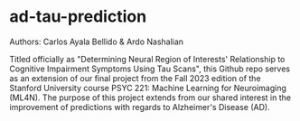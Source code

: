 # ad-tau-prediction

Authors: Carlos Ayala Bellido & Ardo Nashalian

Titled officially as "Determining Neural Region of Interests' Relationship to Cognitive Impairment 
Symptoms Using Tau Scans", this Github repo serves as an extension of our final project from the 
Fall 2023 edition of the Stanford University course PSYC 221: Machine Learning for Neuroimaging 
(ML4N). The purpose of this project extends from our shared interest in the improvement of
predictions with regards to Alzheimer's Disease (AD). 